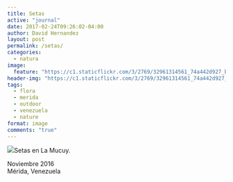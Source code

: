 ```yaml
---
title: Setas
active: "journal"
date: 2017-02-24T09:26:02-04:00
author: David Hernandez
layout: post
permalink: /setas/
categories:
  - natura
image:
  feature: "https://c1.staticflickr.com/3/2769/32961314561_74a442d927_b.jpg" 
header-img: "https://c1.staticflickr.com/3/2769/32961314561_74a442d927_b.jpg"
tags:
  - flora
  - merida
  - outdoor
  - venezuela
  - nature
format: image
comments: "true"
---
```

<a href="https://c1.staticflickr.com/3/2769/32961314561_74a442d927_b.jpg" class="popup"  title="Setas" data-caption="© 2016 by David Hernández"><img src="https://c1.staticflickr.com/3/2769/32961314561_74a442d927_b.jpg"></a>Setas en La Mucuy.

Noviembre 2016<br>
Mérida, Venezuela

